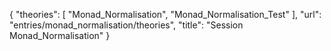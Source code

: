 {
    "theories": [
        "Monad_Normalisation",
        "Monad_Normalisation_Test"
    ],
    "url": "entries/monad_normalisation/theories",
    "title": "Session Monad_Normalisation"
}